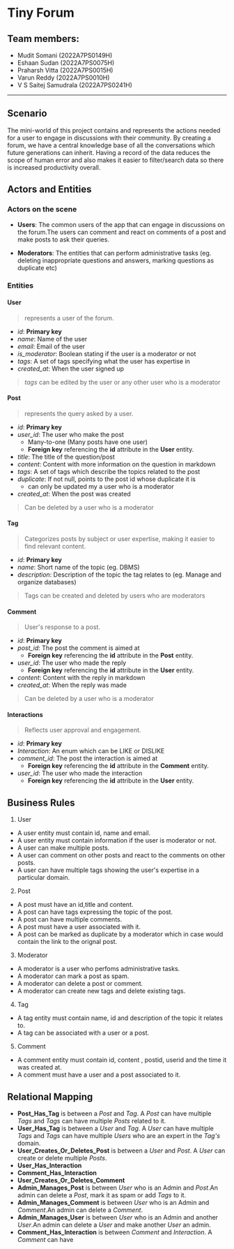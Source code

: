 # Tiny Forum

## Team members:

- Mudit Somani (2022A7PS0149H)
- Eshaan Sudan (2022A7PS0075H)
- Praharsh Vitta (2022A7PS0015H)
- Varun Reddy (2022A7PS0010H)
- V S Saitej Samudrala (2022A7PS0241H) 

------

## Scenario 

The mini-world of this project contains and represents the actions needed for a user to engage in discussions with their community. By creating a forum, we have a central knowledge base of all the conversations which future generations can inherit. Having a record of the data reduces  the scope of human error and also makes it easier to filter/search data so there is increased productivity overall.

## Actors and Entities

### Actors on the scene

- **Users**: The common users of the app that can engage in discussions on the forum.The users can comment and react on comments of a post and make posts to ask their queries.

- **Moderators**: The entities that can perform administrative tasks (eg. deleting inappropriate questions and answers, marking questions as duplicate etc)

### Entities

####  User 
  > represents a user of the forum.

- *id*: **Primary key**
- *name*: Name of the user
- *email*: Email of the user
- *is_moderator*: Boolean stating if the user is a moderator or not
- *tags*: A set of tags specifying what the user has expertise in
- *created_at*: When the user signed up

> *tags* can be edited by the user or any other user who is a moderator

#### Post
  > represents the query asked by a user.

- *id*: **Primary key**
- *user_id*: The user who make the post
  - Many-to-one (Many posts have one user)
  - **Foreign key** referencing the **id** attribute in the **User** entity.
- *title*: The title of the question/post
- *content*: Content with more information on the question in markdown
- *tags*: A set of tags which describe the topics related to the post
- *duplicate*: If not null, points to the post id whose duplicate it is
  - can only be updated my a user who is a moderator
- *created_at*: When the post was created

> Can be deleted by a user who is a moderator

#### Tag
  > Categorizes posts by subject or user expertise, making it easier to find relevant content.


- *id*: **Primary key**
- *name*: Short name of the topic (eg. DBMS)
- *description*: Description of the topic the tag relates to (eg. Manage and organize databases)

> Tags can be created and deleted by users who are moderators

####  Comment
  > User's response to a post.

- *id*: **Primary key**
- *post_id*: The post the comment is aimed at
  - **Foreign key** referencing the **id** attribute in the **Post** entity.
- *user_id*: The user who made the reply
  - **Foreign key** referencing the **id** attribute in the **User** entity.
- *content*: Content with the reply in markdown
- *created_at*: When the reply was made

> Can be deleted by a user who is a moderator

#### Interactions
  > Reflects user approval and engagement.


- *id*: **Primary key**
- *Interaction*: An enum which can be LIKE or DISLIKE
- *comment_id*: The post the interaction is aimed at
  - **Foreign key** referencing the **id** attribute in the **Comment** entity.
- *user_id*: The user who made the interaction
  - **Foreign key** referencing the **id** attribute in the **User** entity.

## Business Rules

1. User
  - A user entity must contain id, name and email.
  - A user entity must contain information if the user is moderator or not.
  - A user can make multiple posts.
  - A user can comment on other posts and react to the comments on other posts.
  - A user can have multiple tags showing the user's expertise in a particular domain.

2. Post
  - A post must have an id,title and content.
  - A post can have tags expressing the topic of the post.
  - A post can have multiple comments.
  - A post must have a user associated with it.
  - A post can be marked as duplicate by a moderator which in case would contain the link to the orignal post.

3. Moderator
  - A moderator is a user who perfoms administrative tasks.
  - A moderator can mark a post as spam.
  - A moderator can delete a post or comment.
  - A moderator can create new tags and delete existing tags.

4. Tag
  - A tag entity must contain name, id and description of the topic it relates to.
  - A tag can be associated with a user or a post.

5. Comment
  - A comment entity must contain id, content , postid, userid and the time it was created at.
  - A comment must have a user and a post associated to it.


## Relational Mapping
- **Post_Has_Tag** is between a *Post* and *Tag*. A *Post* can have multiple *Tags* and *Tags* can have multiple *Posts* related to it. 
- **User_Has_Tag** is between a *User* and *Tag*. A *User* can have multiple *Tags* and *Tags* can have multiple *Users* who are an expert in the *Tag's* domain. 
- **User_Creates_Or_Deletes_Post** is between a *User* and *Post*. A *User* can create or delete multiple *Posts*.
- **User_Has_Interaction** 
- **Comment_Has_Interaction** 
- **User_Creates_Or_Deletes_Comment** 
- **Admin_Manages_Post** is between *User* who is an Admin and *Post*.An admin can delete a *Post*, mark it as spam or add *Tags* to it.
- **Admin_Manages_Comment** is between *User* who is an Admin and *Comment*.An admin can delete a *Comment*.
- **Admin_Manages_User** is between *User* who is an Admin and another *User*.An admin can delete a *User* and make another *User* an admin.
- **Comment_Has_Interaction** is between *Comment* and *Interaction*. A *Comment* can have






 

